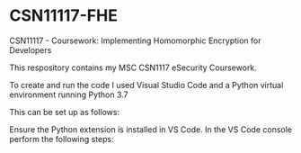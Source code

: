 # CSN11117-FHE
CSN11117 - Coursework: Implementing Homomorphic Encryption for Developers

This respository contains my MSC CSN1117 eSecurity Coursework. 

To create and run the code I used Visual Studio Code and a Python virtual environment running Python 3.7

This can be set up as follows:

Ensure the Python extension is installed in VS Code. 
In the VS Code console perform the following steps:

